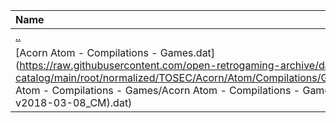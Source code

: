 |Name|Size|
|:---|---:|
|[..](../index.html)|DIR|
|[Acorn Atom - Compilations - Games.dat](https://raw.githubusercontent.com/open-retrogaming-archive/dat-catalog/main/root/normalized/TOSEC/Acorn/Atom/Compilations/Games/Acorn Atom - Compilations - Games/Acorn Atom - Compilations - Games (TOSEC-v2018-03-08_CM).dat)|2644|
